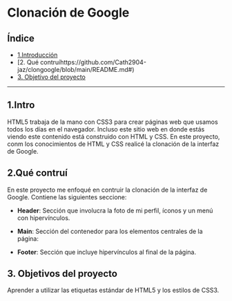 # Clonación de Google

## Índice

* [1.Introducción](https://github.com/Cath2904-jaz/clongoogle/blob/main/README.md#1intro)
*  [2. Qué contruíhttps://github.com/Cath2904-jaz/clongoogle/blob/main/README.md#)
*   [3. Objetivo del proyecto](#)

****

## 1.Intro 
HTML5 trabaja de la mano con CSS3 para crear páginas web que usamos todos los días en el navegador. Incluso este sitio web en donde estás viendo este contenido está construido con HTML y CSS.
En este proyecto, conm los conocimientos de HTML y CSS realicé la clonación de la interfaz de Google.

##  2.Qué contruí 
En este proyecto me enfoqué en contruir la clonación de la interfaz de Google. Contiene las siguientes seccione: 

* **Header**: Sección que involucra la foto de mi perfil, íconos y un menú con hipervínculos.

* **Main**: Sección del contenedor para los elementos centrales de la página:

* **Footer**: Sección que incluye hipervínculos al final de la página.

## 3. Objetivos del proyecto
Aprender a utilizar las etiquetas estándar de HTML5 y los estilos de CSS3.


